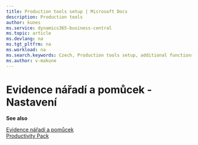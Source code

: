 ```yaml
---
title: Production tools setup | Microsoft Docs
description: Production tools
author: kunes
ms.service: dynamics365-business-central
ms.topic: article
ms.devlang: na
ms.tgt_pltfrm: na
ms.workload: na
ms.search.keywords: Czech, Production tools setup, additional functions
ms.author: v-makune
---
```

# Evidence nářadí a pomůcek - Nastavení

**See also**

[Evidence nářadí a pomůcek](production-tools.md)  
[Productivity Pack](productivity-pack.md)
